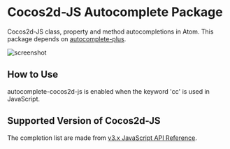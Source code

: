 # Cocos2d-JS Autocomplete Package

Cocos2d-JS class, property and method autocompletions in Atom. This package depends on [autocomplete-plus](https://github.com/atom-community/autocomplete-plus).

![screenshot](https://raw.githubusercontent.com/kitao/autocomplete-cocos2d-js/master/screenshot.png)

## How to Use

autocomplete-cocos2d-js is enabled when the keyword 'cc' is used in JavaScript.

## Supported Version of Cocos2d-JS

The completion list are made from [v3.x JavaScript API Reference](http://cocos2d-x.org/docs/api-ref/js/v3x/).
